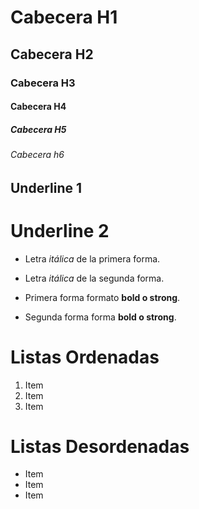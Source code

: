 # Cabecera H1
## Cabecera H2
### Cabecera H3
#### Cabecera H4
##### Cabecera H5
###### Cabecera h6

Underline 1
---
Underline 2
===

- Letra *itálica* de la primera forma.
- Letra _itálica_ de la segunda forma.

- Primera forma formato **bold o strong**.
- Segunda forma forma __bold o strong__.

# Listas Ordenadas 
1. Item
2. Item
3. Item

# Listas Desordenadas 
- Item
- Item
- Item
